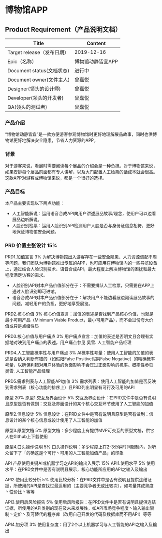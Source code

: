 # 博物馆APP

## Product Requirement（产品说明文档）
|  Title   |  Content   |
| --- | --- |
|  Target release（发布日期）   |   2019-12-16  |
|   Epic（名称）  |   博物馆动静皆宜APP  |
|  Document status(文档状态)   |   进行中  |
|  Document owner(文件主人)   |  曾嘉悦   |
|   Designer(领头的设计师)  |  曾嘉悦   |
|   Developer(领头的开发者)  |  曾嘉悦   |    
|   QA(领头的测试者)  |  曾嘉悦   |

### 产品介绍
“博物馆动静皆宜”是一款方便游客参观博物馆时更好地理解展品故事，同时也供博物馆更好地解决安全隐患，节省人力资源的APP。

### 背景
对于游客来说，看展时需要阅读每个展品的介绍会是一种负担。对于博物馆来说，如果安排每个展品前面都有专人讲解，以及大门配置人工检票的话成本就会很高。这款APP对游客或博物馆来说，都是一个很好的选择。

### 产品目标
本产品主要实现以下两点功能：
* 人工智能解说：运用语音合成API向用户讲述展品故事/理念，使用户可以边看展品边听解说。
* 人脸识别检票：运用人脸识别API检测用户人脸是否与身份证信息相符，更好地保证博物馆安全问题。

### PRD 价值主张设计 15%
PRD1.加值宣言 3%
为解决博物馆出入游客存在一些安全隐患、人力资源调配不周等问题，我们团队为博物馆推出专属的APP，也可应用在博物馆内的一些导览设备上，通过结合人脸识别技术、语音合成API，最大程度上解决博物馆的困扰和最大程度满足访客的需求。
* 人脸识别API对本产品价值部分在于：不需要排队人工检票，只需要在APP上通过人脸识别即可进馆。
* 语音合成API对本产品价值部分在于：解决用户不能边看展边阅读展品故事的问题，减轻用户的负担，更好地享受展览。

PRD2.核心价值 3%
核心价值宣言：加值的表述是否找到产品核心价值，也就是最小可用产品（Minimum Viable Product，最小可用产品），而不会过份夸大价值或只是点缀性质

PRD3.核心价值与用户痛点 3%
用户痛点宣言：加值的表述是否明文且合理有实据地对映到用户痛点的表述。用户痛点参见 吴雪. 人工智能产品经理

PRD4.人工智能概率性与用户痛点 3%
AI概率性考量：使用人工智能的加值的表述是否纳入判断有错的（如假阳False Positive假阴False Negative）的精确概率考量，以确保判错对用户体验的负面影响不会压过正面影响的机率。概率性参见 吴雪. 人工智能产品经理

PRD5.需求列表与人工智能API加值 3%
需求列表：使用人工智能的加值是否反映到需求列表（核心功能的排序上）且PRD列出明显有可行及可用的API

原型 20%
原型1.交互及界面设计 5%
交互及界面设计：在PRD文件中是否有说明且原型是否有做到：交互及界面设计的某个核心交互环节使用了人工智能的加值

原型2.信息设计 5%
信息设计：在PRD文件中是否有说明且原型是否有做到：信息设计的某个核心信息或设计使用了人工智能的加值

原型3.原型文档 5%
原型文档：多少程度上有提供MVP可交互的原型文档，供它人在Github上下载使用

原型4.口头操作说明 5%
口头操作说明：多少程度上在2-3分钟时间限制内，对听众留下了「的确这是个可行丶可用的人工智能加值产品」的印象

API 产品使用关键AI或机器学习之API的输出入展示 15%
API1.使用水平 5%
使用水平：在PRD文件中是否有说明且展示，核心功能所应用的API之输入及输出

API2.使用比较分析 5%
使用比较分析：在PRD文件中是否有说明且提供连结证据，所使用的API是查找过最适用的（主要竞争者无或比较次），如考量其成熟度丶性价比丶等等

API3.使用后风险报告 5%
使用后风险报告：在PRD文件中是否有说明且提供连结证据，所使用的API类别的现在及未来发展性，如API市场竞争程度丶输入输出限制丶定价丶及可替代的程序库（改用自己开发的代码及数据库而不用API）等等

API4.加分项 3%
使用复杂度：用了2个以上机器学习与人工智能的API之输入及输出
